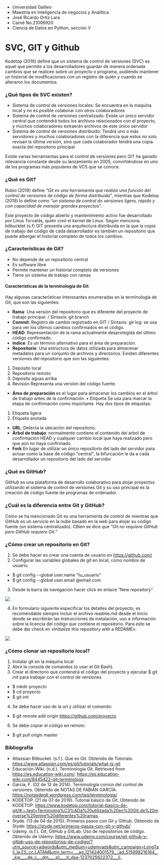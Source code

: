 - Universidad Galileo
- Maestría en Inteligencia de negocios y Analítica
- José Ricardo Ortiz Lara
- Carné No.21006920
- Ciencia de Datos en Python, sección V

# SVC, GIT y Github

Kodetop (2019) define que un sistema de control de versiones (SVC) es aquel que permite a los desarrolladores guardar de manera ordenada cambios que se realicen sobre un proyecto o programa, pudiendo mantener un historial de modificaciones con un registro de quién y cuando se alteraron los documentos. 

### ¿Qué tipos de SVC existen?
- Sistema de control de versiones locales: Se encuentra en la máquina local y no es posible colaborar con otros colaboradores
- Sistema de control de versiones centralizado: Existe un único servidor central que contendrá todos los archivos relacionados con el proyecto, y muchos colaboradores extraerán archivos de este único servidor
- Sistema de control de versiones distribuido: Tendrá uno o más servidores y muchos colaboradores con la diferencia que estos no solo revisan la última versión, sino que cada colaborador tendrá una copia exacta del repositorio principal

Existe varias herramientas para el control de versiones pero GIT ha ganado relevancia constante desde su lanzamiento en 2005, convirtiéndose en uno de los programas más populares de VCS que se conoce.

### ¿Qué es Git?
Rubio (2019) define *"Git es una herramienta que realiza una función del control de versiones de código de forma distribuida"*, mientras que Kodetop (2019) lo define como *“un sistema de control de versiones ligero, rápido y con capacidad de manejar grandes proyectos”*.

Este proyecto de código abierto y mantenimiento activo fue desarrollado por Linus Torvalds, quién creó el kernel de Linux. Según menciona bitbucktet (s.f) GIT presenta una arquitectura distribuida en la que la copia de trabajo del código de cada desarrollador es también un repositorio que puede albergar el historial completo de todos los cambios.

### ¿Características de Git?
- No depende de un repositorio central
- Es software libre
- Permite mantener un historial completo de versiones
- Tiene un sistema de trabajo con ramas

#### Características de la terminología de Git
Hay algunas características interesantes enumeradas en la terminología de Git, que son las siguientes:
- **Rama**: Una versión del repositorio que es diferente del proyecto de trabajo principal.  / Sintaxis: git branch
- **Commit**: Registro de cambio registrado en GIT / Sintaxis: git log: se usa para ver los últimos cambios confirmados en el código.
- **HEAD**: Representación de la rama actualmente desprotegida del último código confirmado.
- **índice**: Es un término alternativo para el área de preparación.
- **Repositorio**: Una estructura de datos utilizada para almacenar metadatos para un conjunto de archivos y directorios. Existen diferentes versiones del repositorio que son las siguientes:
1. Depósito local
2. Repositorio remoto
3. Depósito aguas arriba
4. Revisión Representa una versión del código fuente. 
- **Área de preparación** es el lugar para almacenar los cambios en el árbol de trabajo antes de la confirmación.
•	Etiqueta Se usa para marcar la etapa de confirmación como importante.  Hay dos tipos de etiquetas:
1. Etiqueta ligera
2. Etiqueta anotada
- **URL**: Detecta la ubicación del repositorio.
- **Árbol de trabajo**: normalmente contiene el contenido del árbol de confirmación HEAD y cualquier cambio local que haya realizado pero que aún no haya confirmado.
- **Fork** En lugar de utilizar un único repositorio del lado del servidor para actuar como la base de código "central", la bifurcación le da a cada desarrollador un repositorio del lado del servidor

### ¿Qué es GitHub?
GitHub es una plataforma de desarrollo colaborativo para alojar proyectos utilizando el sistema de control de versiones Git y su uso principal es la creación de código fuente de programas de ordenador.

### ¿Cuál es la diferencia entre Git y GitHub?
Cómo se ha mencionado Git es una herramienta de control de mientras que GitHub es un servicio en la nube basado en la web para alojar su código fuente (un sistema centralizado). CBien se dice que *"Git no requiere GitHub pero GitHub requiere Git.”*

### ¿Cómo crear un repositorio en Git?
1.	Se debe hacer es crear una cuenta de usuario en https://github.com/
2.	Configurar las variables globales de git en local, como nombre de usuario.
- $ git config --global user.name "tu_usuario"
- $ git config --global user.email @email.com
3.	Desde la barra de navegación hacer click en enlace “New repository”

![](https://styde.net/wp-content/uploads/2015/04/menu-nuevo-repositorio.png)

4.	En formulario siguiente especificar los detalles del proyecto; es recomendable siempre incluir el archivo readme.md desde el inicio donde se escribirán las instrucciones de instalación, uso e información sobre la licencia del código que contiene el repositorio. Para esto se debe dar check en «Initialize this repository with a REDAME».

![](https://styde.net/wp-content/uploads/2015/04/nuevo-repositorio-git-1024x630.png)

### ¿Cómo clonar un repositorio local?
1.	Instalar git en la máquina local
2.	Abrir la consola de comandos (o usar el Git Bash).
3.	Crear el directorio que contendrá el código del proyecto y ejecutar $ git init para trabajar con el control de versiones
- $ mkdir proyecto
- $ cd proyecto
- $ git init
4.	Se debe hacer uso de la url  y utilizar el comando:
- $ git remote add origin https://github.com/proyecto
6.	Se debe copiar el código en remoto 
- $ git pull origin master

### Bibliografía
- Atlassian Bitbucket. (s.f.). Qué es Git. Obtenido de Tutorials: https://www.atlassian.com/es/git/tutorials/what-is-git
- Educación-Wiki. (n.d.). Terminología Git. Retrieved from https://es.education-wiki.com/: https://es.education-wiki.com/8445422-git-terminology
- Garcia, F. (02 de 12 de 2014). Terminología común del control de versiones. Obtenido de NOTAS DE FABIÁN GARCÍA: https://notasdegit.wordpress.com/tag/terminologia/
- KODETOP. (21 de 07 de 2019). Tutorial básico de Git. Obtenido de KODETOP: https://www.kodetop.com/tutorial-basico-de-git/#:~:text=Terminolog%C3%ADa%20utilizada%20en%20Git,de%20moverse%20entre%20diferentes%20ramas.
- Styde. (13 de 04 de 2015). Primeros pasos con Git y Github. Obtenido de Styde: https://styde.net/primeros-pasos-con-git-y-github/
- Udemy. (s.f.). Git, GitHub y GitLab: Uso de repositorios de código. Obtenido de Udemy: https://www.udemy.com/course/git-github-y-gitlab-uso-de-repositorios-de-codigo/?utm_source=adwords&utm_medium=udemyads&utm_campaign=LongTail_la.ES_cc.LATAM&utm_term=_._ag_121424001579_._ad_515898216164_._kw__._de_c_._dm__._pl__._ti_dsa-1237025622372_._li_


